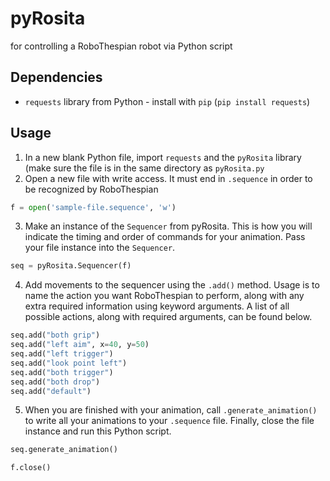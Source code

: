 # pyRosita
for controlling a RoboThespian robot via Python script

## Dependencies
* `requests` library from Python - install with `pip` (`pip install requests`)

## Usage
1. In a new blank Python file, import `requests` and the `pyRosita` library (make sure the file is in the same directory as `pyRosita.py`
2. Open a new file with write access. It must end in `.sequence` in order to be recognized by RoboThespian
```python
f = open('sample-file.sequence', 'w')
```
3. Make an instance of the `Sequencer` from pyRosita. This is how you will indicate the timing and order of commands for your animation. Pass your file instance into the `Sequencer`.
```python
seq = pyRosita.Sequencer(f)
```
4. Add movements to the sequencer using the `.add()` method. Usage is to name the action you want RoboThespian to perform, along with any extra required information using keyword arguments. A list of all possible actions, along with required arguments, can be found below.
```python
seq.add("both grip")
seq.add("left aim", x=40, y=50)
seq.add("left trigger")
seq.add("look point left")
seq.add("both trigger")
seq.add("both drop")
seq.add("default")
```
5. When you are finished with your animation, call `.generate_animation()` to write all your animations to your `.sequence` file. Finally, close the file instance and run this Python script.
```python
seq.generate_animation()

f.close()
```
